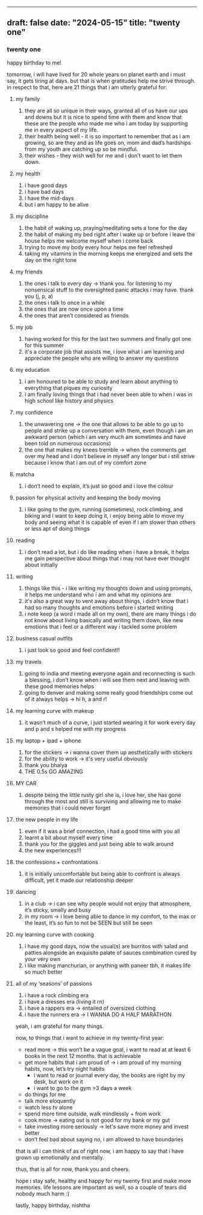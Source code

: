 
---
draft: false
date: "2024-05-15"
title: "twenty one"
---
### twenty one

happy birthday to me!

tomorrow, i will have lived for 20 whole years on planet earth and i must say, it gets tiring at days. but that is when gratitudes help me strive through.
in respect to that, here are 21 things that i am utterly grateful for: 

1. my family 
    1. they are all so unique in their ways, granted all of us have our ups and downs but it is nice to spend time with them and know that these are the people who made me who i am today by supporting me in every aspect of my life. 
    2. their health being well - it is so important to remember that as i am growing, so are they and as life goes on, mom and dad’s hardships from my youth are catching up so be mindful. 
    3. their wishes - they wish well for me and i don’t want to let them down. 
2. my health
    1. i have good days 
    2. i have bad days 
    3. i have the mid-days 
    4. but i am happy to be alive 
3. my discipline
    1. the habit of waking up, praying/meditating sets a tone for the day 
    2. the habit of making my bed right after i wake up or before i leave the house helps me welcome myself when i come back
    3. trying to move my body every hour helps me feel refreshed 
    4. taking my vitamins in the morning keeps me energized and sets the day on the right tone
4. my friends
    1. the ones i talk to every day → thank you. for listening to my nonsensical stuff to the oversighted panic attacks i may have. thank you (j, p, a)
    2. the ones i talk to once in a while
    3. the ones that are now once upon a time
    4. the ones that aren’t considered as friends 
5. my job 
    1. having worked for this for the last two summers and finally got one for this summer
    2. it's a corporate job that assists me, i love what i am learning and appreciate the people who are willing to answer my questions
6. my education 
    1. i am honoured to be able to study and learn about anything to everything that piques my curiosity 
    2. i am finally loving things that i had never been able to when i was in high school like history and physics 
7. my confidence 
    1. the unwavering one → the one that allows to be able to go up to people and strike up a conversation with them, even though i am an awkward person (which i am very much am sometimes and have been told on numerous occasions)
    2. the one that makes my knees tremble → when the comments get over my head and i don’t believe in myself any longer but i still strive because i know that i am out of my comfort zone 
8. matcha
    1. i don’t need to explain, it’s just so good and i love the colour 
9. passion for physical activity and keeping the body moving 
    1. i like going to the gym, running (sometimes), rock climbing, and biking and i want to keep doing it, i enjoy being able to move my body and seeing what it is capable of even if i am slower than others or less apt of doing things 
10. reading
    1. i don’t read a lot, but i do like reading when i have a break, it helps me gain perspective about things that i may not have ever thought about initially 
11. writing
    1. things like this - i like writing my thoughts down and using prompts, it helps me understand who i am and what my opinions are 
    2. it's also a great way to vent away about things, i didn’t know that i had so many thoughts and emotions before i started writing
    3. i note keep (a word i made all on my own), there are many things i do not know about living basically and writing them down, like new emotions that i feel or a different way i tackled some problem 
12. business casual outfits
    1. i just look so good and feel confident!!
13. my travels 
    1. going to india and meeting everyone again and reconnecting is such a blessing, i don’t know when i will see them next and leaving with these good memories helps 
    2. going to denver and making some really good friendships come out of it always helps → hi h, a and r! 
14. my learning curve with makeup 
    1. it wasn’t much of a curve, i just started wearing it for work every day and p and s helped me with my progress
15. my laptop + ipad + iphone
    1. for the stickers → i wanna cover them up aesthetically with stickers
    2. for the ability to work → it's very useful obviously 
    3. thank you bhaiya
    4. THE 0.5s GO AMAZING
16. MY CAR
    1. despite being the little rusty girl she is, i love her, she has gone through the most and still is surviving and allowing me to make memories that i could never forget
17. the new people in my life
    1. even if it was a brief connection, i had a good time with you all
    2. learnt a bit about myself every time
    3. thank you for the giggles and just being able to walk around
    4. the new experiences!!! 
18. the confessions + confrontations 
    1. it is initially uncomfortable but being able to confront is always difficult, yet it made our relationship deeper   
19. dancing 
    1. in a club → i can see why people would not enjoy that atmosphere, it’s sticky, smelly and busy
    2. in my room → i love being able to dance in my comfort, to the max or the least, it’s so fun to not be SEEN but still be seen 
20. my learning curve with cooking
    1. i have my good days, now the usual(s) are burritos with salad and patties alongside an exquisite palate of sauces combination cured by your very own
    2. i like making manchurian, or anything with paneer tbh, it makes life so much better
21. all of my ‘seasons’ of passions
    1. i have a rock climbing era
    2. i have a dresses era (living it rn)
    3. i have a rappers era → entailed of oversized clothing 
    4. i have the runners era → I WANNA DO A HALF MARATHON 
    
    yeah, i am grateful for many things. 
    
    now, to things that i want to achieve in my twenty-first year: 
    
    - read more → this won’t be a vague goal, i want to read at at least 6 books in the next 12 months. that is achievable
    - get more habits that i am proud of → i am proud of my morning habits, now, let’s try night habits
        - i want to read or journal every day, the books are right by my desk, but work on it
        - i want to go to the gym >3 days a week
    - do things for me
    - talk more eloquently
    - watch less tv alone
    - spend more time outside, walk mindlessly + from work
    - cook more → eating out is not good for my bank or my gut
    - take investing more seriously → let's save more money and invest better
    - don’t feel bad about saying no, i am allowed to have boundaries
    
    that is all i can think of as of right now, i am happy to say that i have grown up emotionally and mentally.
    
    thus, that is all for now, thank you and cheers.
    
    hope i stay safe, healthy and happy for my twenty first and make more memories. life lessons are important as well, so a couple of tears did nobody much harm :)
    
    lastly, happy birthday, nishtha
